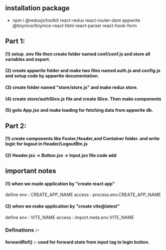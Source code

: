 ## installation package

- npm i @reduxjs/toolkit react-redux react-router-dom appwrite @tinymce/tinymce-react html-react-parser react-hook-form


## Part 1:

#### (1) setup .env file then create folder named conf/conf.js and store all variables and export.
#### (2) create appwrite folder and make two files named auth.js and config.js and setup code by appwrite documentation.
#### (3) create folder named "store/store.js" and make redux store.
#### (4) create store/authSlice.js file and create Slice. Then make components
#### (5) goto App.jsx and make loading for fetching data from appwrite db.

## Part 2:

#### (1) create components like Footer,Header,and Container folder. and write logic for logout in Header/LogoutBtn.js
#### (2) Header.jsx -> Button.jsx -> Input.jsx file code add 



     

## important notes

 #### (1) when we made application by "create react app" 
 define env : CREATE_APP_NAME
 access : process.env.CREATE_APP_NAME

 #### (2) when we make application by "create vite@latest"
 define env : VITE_NAME
 access : import.meta.env.VITE_NAME


 ### Definations :-

 #### forwardRef() :- used for forward state from input tag to login button.

